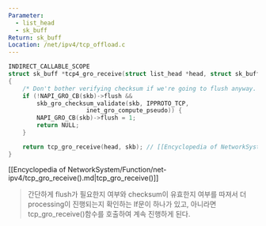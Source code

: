 ```yaml
---
Parameter:
  - list_head
  - sk_buff
Return: sk_buff
Location: /net/ipv4/tcp_offload.c
---
```


```c title=tcp4_gro_receive()
INDIRECT_CALLABLE_SCOPE
struct sk_buff *tcp4_gro_receive(struct list_head *head, struct sk_buff *skb)
{
	/* Don't bother verifying checksum if we're going to flush anyway. */
	if (!NAPI_GRO_CB(skb)->flush &&
	    skb_gro_checksum_validate(skb, IPPROTO_TCP,
				      inet_gro_compute_pseudo)) {
		NAPI_GRO_CB(skb)->flush = 1;
		return NULL;
	}

	return tcp_gro_receive(head, skb); // [[Encyclopedia of NetworkSystem/Function/net-ipv4/tcp_gro_receive().md|tcp_gro_receive()]]
}
```

[[Encyclopedia of NetworkSystem/Function/net-ipv4/tcp_gro_receive().md|tcp_gro_receive()]]

> 간단하게 flush가 필요한지 여부와 checksum이 유효한지 여부를 따져서 더 processing이 진행되는지 확인하는 If문이 하나가 있고, 아니라면 tcp_gro_receive()함수를 호출하여 계속 진행하게 된다.